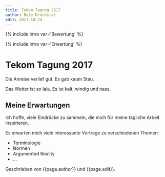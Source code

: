 ```yaml
---
title: Tekom Tagung 2017
author: Bele Drechsler
edit: 2017-10-24
---
```


{% include intro var='Bewertung' %}

{% include intro var='Erwartung' %}

# Tekom Tagung 2017

Die Anreise verlief gut. Es gab kaum Stau.

Das Wetter ist so lala. Es ist kalt, windig und nass.

## Meine Erwartungen

Ich hoffe, viele Eindrücke zu sammeln, die mich für meine tägliche Arbeit inspirieren. 

Es erwarten mich viele interessante Vorträge zu verschiedenen Themen:

* Terminologie
* Normen
* Argumented Reality
* ...

Geschrieben von {{page.author}} und {{page.edit}}.
